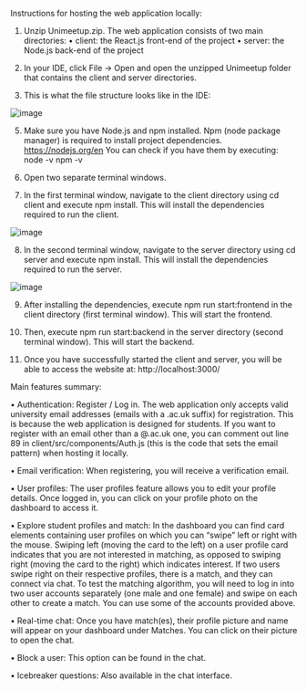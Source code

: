 Instructions for hosting the web application locally:

1.	Unzip Unimeetup.zip. The web application consists of two main directories:
•	client: the React.js front-end of the project
•	server: the Node.js back-end of the project

3.	In your IDE, click File -> Open and open the unzipped Unimeetup folder that contains the client and server directories.

4.	This is what the file structure looks like in the IDE:

![image](https://github.com/rtgeorgiev/UniMeetUp/assets/68688306/a695b84d-4e96-4564-9858-55ce054400c8)

5.	Make sure you have Node.js and npm installed. Npm (node package manager) is required to install project dependencies. 
https://nodejs.org/en 
You can check if you have them by executing:
node -v
npm -v

6.	Open two separate terminal windows. 

7.	In the first terminal window, navigate to the client directory using cd client and execute npm install. This will install the dependencies required to run the client.

![image](https://github.com/rtgeorgiev/UniMeetUp/assets/68688306/f3bfd6e7-40f5-412f-b4dc-7cdcdd1b70c4)

8.	In the second terminal window, navigate to the server directory using cd server and execute npm install. This will install the dependencies required to run the server.

![image](https://github.com/rtgeorgiev/UniMeetUp/assets/68688306/aa7fba7e-7b04-4298-a9c9-9feb77b7c02f)

9.	After installing the dependencies, execute npm run start:frontend in the client directory (first terminal window). This will start the frontend.

10.	Then, execute npm run start:backend in the server directory (second terminal window). This will start the backend.

11.	Once you have successfully started the client and server, you will be able to access the website at: http://localhost:3000/

Main features summary:

•	Authentication:
Register / Log in. The web application only accepts valid university email addresses (emails with a .ac.uk suffix) for registration. This is because the web application is designed for students. If you want to register with an email other than a @.ac.uk one, you can comment out line 89 in client/src/components/Auth.js (this is the code that sets the email pattern) when hosting it locally.

•	Email verification:
When registering, you will receive a verification email.

•	User profiles:
The user profiles feature allows you to edit your profile details. Once logged in, you can click on your profile photo on the dashboard to access it.

•	Explore student profiles and match:
In the dashboard you can find card elements containing user profiles on which you can “swipe” left or right with the mouse. Swiping left (moving the card to the left) on a user profile card indicates that you are not interested in matching, as opposed to swiping right (moving the card to the right) which indicates interest. If two users swipe right on their respective profiles, there is a match, and they can connect via chat. To test the matching algorithm, you will need to log in into two user accounts separately (one male and one female) and swipe on each other to create a match. You can use some of the accounts provided above.

•	Real-time chat:
Once you have match(es), their profile picture and name will appear on your dashboard under Matches. You can click on their picture to open the chat.

•	Block a user:
This option can be found in the chat.

•	Icebreaker questions:
Also available in the chat interface.

